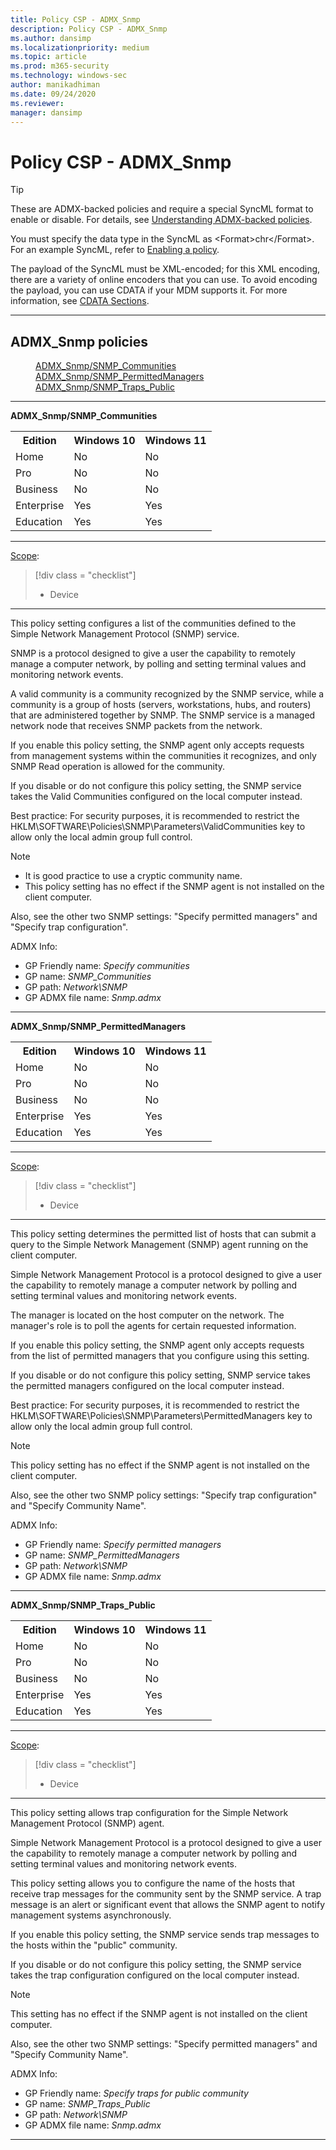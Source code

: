 ```yaml
---
title: Policy CSP - ADMX_Snmp
description: Policy CSP - ADMX_Snmp
ms.author: dansimp
ms.localizationpriority: medium
ms.topic: article
ms.prod: m365-security
ms.technology: windows-sec
author: manikadhiman
ms.date: 09/24/2020
ms.reviewer: 
manager: dansimp
---
```


# Policy CSP - ADMX_Snmp
> [!TIP]
> These are ADMX-backed policies and require a special SyncML format to enable or disable. For details, see [Understanding ADMX-backed policies](./understanding-admx-backed-policies.md).
> 
> You must specify the data type in the SyncML as &lt;Format&gt;chr&lt;/Format&gt;. For an example SyncML, refer to [Enabling a policy](./understanding-admx-backed-policies.md#enabling-a-policy).
> 
> The payload of the SyncML must be XML-encoded; for this XML encoding, there are a variety of online encoders that you can use. To avoid encoding the payload, you can use CDATA if your MDM supports it. For more information, see [CDATA Sections](http://www.w3.org/TR/REC-xml/#sec-cdata-sect).

<hr/>

<!--Policies-->
## ADMX_Snmp policies  

<dl>
  <dd>
    <a href="#admx-snmp-snmp-communities">ADMX_Snmp/SNMP_Communities</a>
  </dd>
  <dd>
    <a href="#admx-snmp-snmp-permittedmanagers">ADMX_Snmp/SNMP_PermittedManagers</a>
  </dd>
  <dd>
    <a href="#admx-snmp-snmp-traps-public">ADMX_Snmp/SNMP_Traps_Public</a>
  </dd>
</dl>


<hr/>

<!--Policy-->
<a href="" id="admx-snmp-snmp-communities"></a>**ADMX_Snmp/SNMP_Communities**  

<!--SupportedSKUs-->
<table>
<tr>
    <th>Edition</th>
    <th>Windows 10</th>
    <th>Windows 11</th> 
</tr>
<tr>
    <td>Home</td>
    <td>No</td>
    <td>No</td>
</tr>
<tr>
    <td>Pro</td>
    <td>No</td>
    <td>No</td>
</tr>
<tr>
    <td>Business</td>
    <td>No</td>
    <td>No</td>
</tr>
<tr>
    <td>Enterprise</td>
    <td>Yes</td>
    <td>Yes</td>
</tr>
<tr>
    <td>Education</td>
    <td>Yes</td>
    <td>Yes</td>
</tr>
</table>

<!--/SupportedSKUs-->
<hr/>

<!--Scope-->
[Scope](./policy-configuration-service-provider.md#policy-scope):

> [!div class = "checklist"]
> * Device

<hr/>

<!--/Scope-->
<!--Description-->
This policy setting configures a list of the communities defined to the Simple Network Management Protocol (SNMP) service.

SNMP is a protocol designed to give a user the capability to remotely manage a computer network, by polling and setting terminal values and monitoring network events.

A valid community is a community recognized by the SNMP service, while a community is a group of hosts (servers, workstations, hubs, and routers) that are administered together by SNMP. The SNMP service is a managed network node that receives SNMP packets from the network.

If you enable this policy setting, the SNMP agent only accepts requests from management systems within the communities it recognizes, and only SNMP Read operation is allowed for the community.

If you disable or do not configure this policy setting, the SNMP service takes the Valid Communities configured on the local computer instead.

Best practice: For security purposes, it is recommended to restrict the HKLM\SOFTWARE\Policies\SNMP\Parameters\ValidCommunities key to allow only the local admin group full control.

> [!NOTE]
> - It is good practice to use a cryptic community name.
> - This policy setting has no effect if the SNMP agent is not installed on the client computer.

Also, see the other two SNMP settings: "Specify permitted managers" and "Specify trap configuration".

<!--/Description-->


<!--ADMXBacked-->
ADMX Info:  
-   GP Friendly name: *Specify communities*
-   GP name: *SNMP_Communities*
-   GP path: *Network\SNMP*
-   GP ADMX file name: *Snmp.admx*

<!--/ADMXBacked-->
<!--/Policy-->
<hr/>

<!--Policy-->
<a href="" id="admx-snmp-snmp-permittedmanagers"></a>**ADMX_Snmp/SNMP_PermittedManagers**  

<!--SupportedSKUs-->
<table>
<tr>
    <th>Edition</th>
    <th>Windows 10</th>
    <th>Windows 11</th> 
</tr>
<tr>
    <td>Home</td>
    <td>No</td>
    <td>No</td>
</tr>
<tr>
    <td>Pro</td>
    <td>No</td>
    <td>No</td>
</tr>
<tr>
    <td>Business</td>
    <td>No</td>
    <td>No</td>
</tr>
<tr>
    <td>Enterprise</td>
    <td>Yes</td>
    <td>Yes</td>
</tr>
<tr>
    <td>Education</td>
    <td>Yes</td>
    <td>Yes</td>
</tr>
</table>

<!--/SupportedSKUs-->
<hr/>

<!--Scope-->
[Scope](./policy-configuration-service-provider.md#policy-scope):

> [!div class = "checklist"]
> * Device

<hr/>

<!--/Scope-->
<!--Description-->
This policy setting determines the permitted list of hosts that can submit a query to the Simple Network Management (SNMP) agent running on the client computer.

Simple Network Management Protocol is a protocol designed to give a user the capability to remotely manage a computer network by polling and setting terminal values and monitoring network events.

The manager is located on the host computer on the network. The manager's role is to poll the agents for certain requested information.

If you enable this policy setting, the SNMP agent only accepts requests from the list of permitted managers that you configure using this setting.

If you disable or do not configure this policy setting, SNMP service takes the permitted managers configured on the local computer instead.

Best practice: For security purposes, it is recommended to restrict the HKLM\SOFTWARE\Policies\SNMP\Parameters\PermittedManagers key to allow only the local admin group full control.

> [!NOTE]
> This policy setting has no effect if the SNMP agent is not installed on the client computer.

Also, see the other two SNMP policy settings: "Specify trap configuration" and "Specify Community Name".

<!--/Description-->


<!--ADMXBacked-->
ADMX Info:  
-   GP Friendly name: *Specify permitted managers*
-   GP name: *SNMP_PermittedManagers*
-   GP path: *Network\SNMP*
-   GP ADMX file name: *Snmp.admx*

<!--/ADMXBacked-->
<!--/Policy-->
<hr/>

<!--Policy-->
<a href="" id="admx-snmp-snmp-traps-public"></a>**ADMX_Snmp/SNMP_Traps_Public**  

<!--SupportedSKUs-->
<table>
<tr>
    <th>Edition</th>
    <th>Windows 10</th>
    <th>Windows 11</th> 
</tr>
<tr>
    <td>Home</td>
    <td>No</td>
    <td>No</td>
</tr>
<tr>
    <td>Pro</td>
    <td>No</td>
    <td>No</td>
</tr>
<tr>
    <td>Business</td>
    <td>No</td>
    <td>No</td>
</tr>
<tr>
    <td>Enterprise</td>
    <td>Yes</td>
    <td>Yes</td>
</tr>
<tr>
    <td>Education</td>
    <td>Yes</td>
    <td>Yes</td>
</tr>
</table>

<!--/SupportedSKUs-->
<hr/>

<!--Scope-->
[Scope](./policy-configuration-service-provider.md#policy-scope):

> [!div class = "checklist"]
> * Device

<hr/>

<!--/Scope-->
<!--Description-->
This policy setting allows trap configuration for the Simple Network Management Protocol (SNMP) agent.

Simple Network Management Protocol is a protocol designed to give a user the capability to remotely manage a computer network by polling and setting terminal values and monitoring network events.

This policy setting allows you to configure the name of the hosts that receive trap messages for the community sent by the SNMP service. A trap message is an alert or significant event that allows the SNMP agent to notify management systems asynchronously.

If you enable this policy setting, the SNMP service sends trap messages to the hosts within the "public" community.

If you disable or do not configure this policy setting, the SNMP service takes the trap configuration configured on the local computer instead.

> [!NOTE]
> This setting has no effect if the SNMP agent is not installed on the client computer.

Also, see the other two SNMP settings: "Specify permitted managers" and "Specify Community Name".

<!--/Description-->


<!--ADMXBacked-->
ADMX Info:  
-   GP Friendly name: *Specify traps for public community*
-   GP name: *SNMP_Traps_Public*
-   GP path: *Network\SNMP*
-   GP ADMX file name: *Snmp.admx*

<!--/ADMXBacked-->
<!--/Policy-->
<hr/>



<!--/Policies-->

